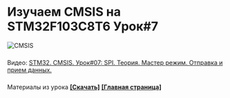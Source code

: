 # Изучаем CMSIS на STM32F103C8T6 Урок#7
![CMSIS](https://user-images.githubusercontent.com/68805120/216785419-237eec03-a6d0-45c5-b1fd-52729ac575db.jpg)
###
Видео: [STM32. CMSIS. Урок#07: SPI. Теория. Мастер режим. Отправка и прием данных.](https://youtu.be/08Qb_oDj0lg) 
###
Материалы из урока **[[Скачать]](https://github.com/Solderingironspb/STM32F103C8T6_CMSIS_notes/archive/refs/heads/Lesson_7.zip)**
**[[Главная страница]](https://github.com/Solderingironspb/Lessons-Stm32/blob/master/README.md)**
